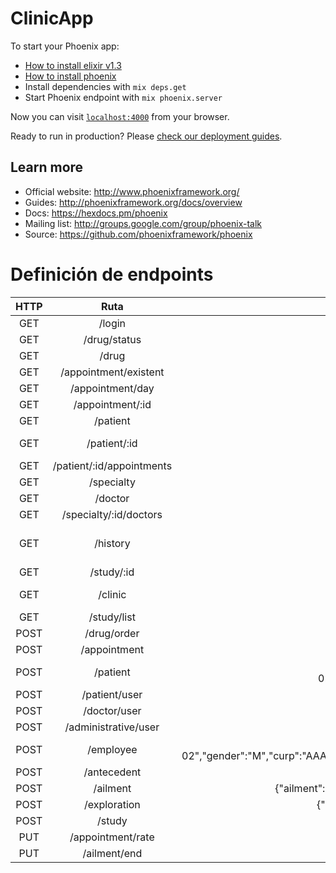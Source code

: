 # ClinicApp

To start your Phoenix app:

  * [How to install elixir v1.3](https://github.com/taylor/kiex)
  * [How to install phoenix](http://www.phoenixframework.org/docs/installation)
  * Install dependencies with `mix deps.get`
  * Start Phoenix endpoint with `mix phoenix.server`

Now you can visit [`localhost:4000`](http://localhost:4000) from your browser.

Ready to run in production? Please [check our deployment guides](http://www.phoenixframework.org/docs/deployment).

## Learn more

  * Official website: http://www.phoenixframework.org/
  * Guides: http://phoenixframework.org/docs/overview
  * Docs: https://hexdocs.pm/phoenix
  * Mailing list: http://groups.google.com/group/phoenix-talk
  * Source: https://github.com/phoenixframework/phoenix

# Definición de endpoints
| HTTP | Ruta      | Parámetros | Respuesta |
| :--: | :-------: | :--------: | :-------: |
| GET  | /login    | username, password | {"user":{"name":"hola","level":"doctor","id":5}} |
| GET  | /drug/status | NULL   | {"drugs":[{"quantity":4,"name":"drug","id":1},{"quantity":8,"name":"drug4","id":4}]} **or** {"result":false}%|
| GET  | /drug | NULL |{"drugs":[{"quantity":4,"price":90.0,"name":"drug","id":1}]} |
| GET  | /appointment/existent | date, id_doctor | {"appointments":[{"hour":"08:00:00"},{"hour":"09:00:00"}]} |
| GET  | /appointment/day | date=YYYY-MM-DD&id_doctor=5 | {"appointments":[{"patient_name":"Lalo","patient_id":2,"appointment_id":6},{"patient_name":"Lalo","patient_id":2,"appointment_id":7}]} |
| GET  | /appointment/:id | <-- | {"patients_name":"Lalo","doctors_name":"hola","date":"2016-11-29"} |
| GET  | /patient | NULL | {"patients":[{"name":"Lalo","id_clinic_history":1,"id":2}]} | 
| GET  | /patient/:id | <-- | {"patient":{"rfc":"AAAA000000000","phone":"477787878","name":"Lalo","last_name":"Aguilera","gender":"M","email":"lalo@lalo.com","date_of_birth":"1996-02-23","curp":"AAAA000000HAAAAA00","address":"mi casa"}} |
| GET  | /patient/:id/appointments | id | {"appointments":[{"type":"primera vez","status":0,"satisfaction":null,"id":3,"doctors_name":"hola","date":"2016-11-29"}]} |
| GET  | /specialty | NULL | {"specialties":[{"opening_time":"08:08:08","name":"lalo","id":1,"extension":"hola","description":"hola","cost":18.89999962,"closing_time":"08:08:08"}]} |
| GET  | /doctor | NULL | {"doctors":[{"specialty":"lalo","name":"hola","id":5}]} |
| GET  | /specialty/:id/doctors | <-- |  |
| GET  | /history | id_patient | {"last_exploration":{"temperature":18.0,"observations":null,"heart_rate":17,"breathing_frec":17,"blood_pressure":17.0},"antecedents":[{"type":"patologico          ","name":"antecedent","description":"antecedent"}],"ailments":[{"symptom_location":"mucho dolor","main_symptom":"dolor","end_date":"2013-01-11","date_of_detection":"2016-01-29","colateral_symptom":"dolor"}]} |
| GET  | /study/:id  | <--  |  {"treatment":"study","result":"study","indications":"study","id":1,"diagosis":"study","date":"2016-01-11"} |
| GET  | /clinic | NULL |{"clinics":[{"phone":"clinicphone","opening_time":"open","open_days":"open","name":"clinic","manager":"clmanager","id":1,"email":"lalo@email.com","closing_time":"close","address":"clinicaddresss"}]} |
| GET  | /study/list | id_patient | {"studies":[{"id":1, "date":"YYYY-MM-DD", "type":"type"}]} |
| POST | /drug/order | **Preguntar a equipo de ale** | **Preguntar a equipo de ale** |
| POST | /appointment | {"appointment":{"date":"2010-02-02 10:00:00","type":"rutina","patient_id":2,"employee_id":5}}| {"id":9}|
| POST | /patient | {"patient":{"name":"lalo","last_name":"lalo","date_of_birth":"2010-02-02","address":"calle","phone":"456456","gender":"M","curp":"AAAA000000HAAAAA00","rfc":"AAAA000000000","email":"lalo@lalo.com"}} | {"id":1013,"clinical_history_id":4}|
| POST | /patient/user | id_patient, username, password | {"result":"true"} |
| POST | /doctor/user | id_doctor, username, password | true or false |
| POST | /administrative/user | id_admin, username, password | true or false |
| POST | /employee | {"employee":{"name":"lalo","last_name":"lalo","date_birth":"2010-02-02","gender":"M","curp":"AAAA000000HAAAAA00","rfc":"AAAA000000000","address":"address","email":"lalo@lalo.com","phone":"4777867","profession":"doctor","job":"doctor","specialty_id":1}} | {"id":8} |
| POST | /antecedent | {"antecedent":{"name":"lalo","description":"descripcion","type":"heredofamiliar","clinical_history_id":"1"}}| {"id":10}|
| POST | /ailment | {"ailment":{"main_symptom":"enfermo","date_of_detection":"2016-02-02","symptom_location":"brazo","colateral_symptom":"enfermo","clinical_history_id":1}} | {"id":4} |
| POST | /exploration | {"exploration":{"temperature":17.0,"blood_pressure":17.0,"heart_rate":17,"breathing_frec":17,"observations":"lalala","clinical_history_id":"1"}} | {"id":1002}|
| POST | /study | date, type, diagnosis, result, indications, treatment, id_doctor, id_history | true or false |
| PUT | /appointment/rate | id, rate | true or false |
| PUT | /ailment/end | id | true **or** false |


